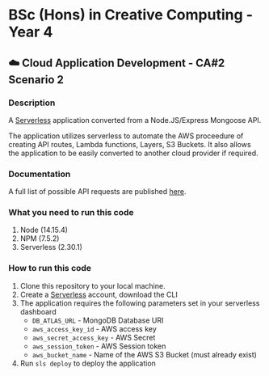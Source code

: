 # BSc (Hons) in Creative Computing - Year 4

## ☁️ Cloud Application Development - CA#2 Scenario 2

### Description

A [Serverless](https://www.serverless.com/) application converted from a Node.JS/Express Mongoose API.

The application utilizes serverless to automate the AWS proceedure of creating API routes, Lambda functions, Layers, S3 Buckets. It also allows the application to be easily converted to another cloud provider if required.

### Documentation

A full list of possible API requests are published [here](https://documenter.getpostman.com/view/9152223/Tz5tYG2M).

### What you need to run this code

1. Node (14.15.4)
2. NPM (7.5.2)
3. Serverless (2.30.1)

### How to run this code

1. Clone this repository to your local machine.
2. Create a [Serverless](https://app.serverless.com/) account, download the CLI
3. The application requires the following parameters set in your serverless dashboard
   - `DB_ATLAS_URL` - MongoDB Database URI
   - `aws_access_key_id` - AWS access key
   - `aws_secret_access_key` - AWS Secret
   - `aws_session_token` - AWS Session token
   - `aws_bucket_name` - Name of the AWS S3 Bucket (must already exist)
4. Run `sls deploy` to deploy the application
